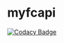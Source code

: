 # myfcapi

[![Codacy Badge](https://api.codacy.com/project/badge/Grade/d9051c218a8a4a3a84efb195297cde01)](https://app.codacy.com/app/fx.brazier/myfcapi?utm_source=github.com&utm_medium=referral&utm_content=fxbrazier/myfcapi&utm_campaign=badger)